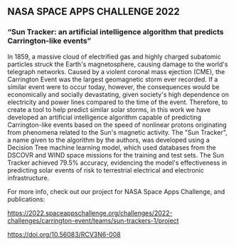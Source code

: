 ## NASA SPACE APPS CHALLENGE 2022
### “Sun Tracker: an artificial intelligence algorithm that predicts Carrington-like events”


In 1859, a massive cloud of electrified gas and highly charged subatomic  particles  struck  the  Earth's  magnetosphere,  causing  damage  to the world's telegraph networks. Caused by a violent coronal mass ejection (CME),  the  Carrington  Event  was  the  largest  geomagnetic  storm  ever recorded. If a similar event were to occur today, however, the consequences would  be  economically  and  socially  devastating,  given  society's high dependence on electricity and power lines compared to the time of the event. Therefore, to create a tool to  help predict similar solar storms, in this  work  we  have  developed  an  artificial  intelligence  algorithm  capable  of predicting Carrington-like events based on the speed of nonlinear protons originating  from  phenomena  related  to  the  Sun's  magnetic  activity. The "Sun Tracker", a name given to the algorithm by the authors, was developed using  a  Decision  Tree  machine  learning  model,  which  used  databases from the DSCOVR and WIND space missions for the training and test sets. The Sun Tracker achieved 79.5% accuracy, evidencing the model's effectiveness in  predicting  solar  events  of  risk  to  terrestrial  electrical  and  electronic infrastructure.

For more info, check out our project for NASA Space Apps Challenge, and publications:

https://2022.spaceappschallenge.org/challenges/2022-challenges/carrington-event/teams/sun-trackers-1/project

https://doi.org/10.56083/RCV3N6-008
